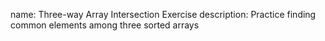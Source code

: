 name: Three-way Array Intersection Exercise
description: Practice finding common elements among three sorted arrays 
